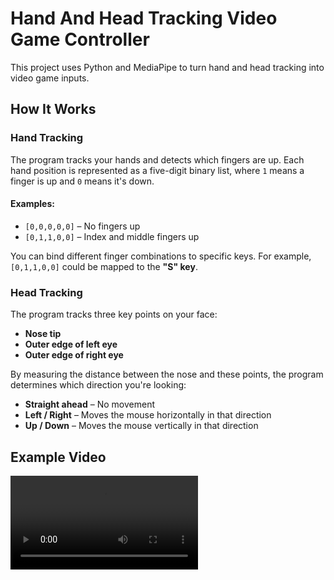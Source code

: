 # Hand And Head Tracking Video Game Controller

This project uses Python and MediaPipe to turn hand and head tracking into video game inputs.

## How It Works

### Hand Tracking

The program tracks your hands and detects which fingers are up. Each hand position is represented as a five-digit binary list, where `1` means a finger is up and `0` means it's down.

#### Examples:

- `[0,0,0,0,0]` – No fingers up
- `[0,1,1,0,0]` – Index and middle fingers up

You can bind different finger combinations to specific keys. For example, `[0,1,1,0,0]` could be mapped to the **"S" key**.

### Head Tracking

The program tracks three key points on your face:

- **Nose tip**
- **Outer edge of left eye**
- **Outer edge of right eye**

By measuring the distance between the nose and these points, the program determines which direction you're looking:

- **Straight ahead** – No movement
- **Left / Right** – Moves the mouse horizontally in that direction
- **Up / Down** – Moves the mouse vertically in that direction

## Example Video

<video controls src="media/example.mp4" title="Example video"></video>
